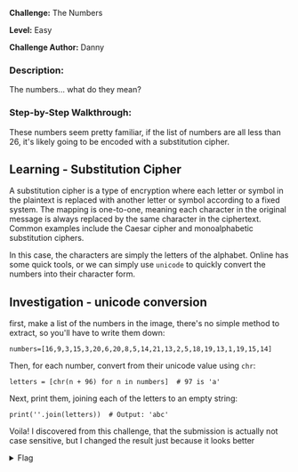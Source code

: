 **Challenge:** The Numbers

**Level:** Easy

**Challenge Author:** Danny

### Description: 
The numbers... what do they mean?

### Step-by-Step Walkthrough:
These numbers seem pretty familiar, if the list of numbers are all less than 26, it's likely going to be encoded with a substitution cipher.

## Learning - Substitution Cipher
A substitution cipher is a type of encryption where each letter or symbol in the plaintext is replaced with another letter or symbol according to a fixed system. The mapping is one-to-one, meaning each character in the original message is always replaced by the same character in the ciphertext. Common examples include the Caesar cipher and monoalphabetic substitution ciphers.

In this case, the characters are simply the letters of the alphabet. Online has some quick tools, or we can simply use `unicode` to quickly convert the numbers into their character form.

## Investigation - unicode conversion

first, make a list of the numbers in the image, there's no simple method to extract, so you'll have to write them down:

`numbers=[16,9,3,15,3,20,6,20,8,5,14,21,13,2,5,18,19,13,1,19,15,14]`

Then, for each number, convert from their unicode value using `chr`:

`letters = [chr(n + 96) for n in numbers]  # 97 is 'a'`

Next, print them, joining each of the letters to an empty string:

`print(''.join(letters))  # Output: 'abc'`

Voila! I discovered from this challenge, that the submission is actually not case sensitive, but I changed the result just because it looks better

<details><summary>Flag</summary>
    <pre>
    picoCTF{thenumbersmason}
    </pre>
   </details>
